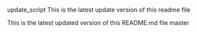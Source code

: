  update_script
This is the latest update version of this readme file

This is the latest updated version of this README.md file
master

